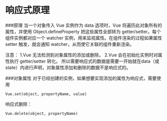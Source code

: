 响应式原理
===================

###原理
当一个对象传入 Vue 实例作为 data 选项时，Vue 将遍历此对象所有的属性，并使用 Object.defineProperty 把这些属性全部转为 getter/setter。每个组件实例都对应一个 watcher 实例，用来监视属性。在组件渲染的过程如果属性 setter 触发，就会通知 watcher，从而使它关联的组件重新渲染。

注意：
1.Vue 无法检测到对象属性的添加或删除。
2.Vue 会在初始化实例时对属性执行 getter/setter 转化。
所以需要响应式的数据是需要一开始就在data（或state）内进行声明，对象属性添加和删除的数据不是响应式的。

###对象属性
对于已经创建的实例，如果想要实现添加的属性为响应式，需要使用
```
Vue.set(object, propertyName, value)
```
响应式删除：
```
Vue.delete(object, propertyName)
```
